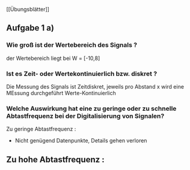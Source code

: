[[Übungsblätter]]


## Aufgabe 1 a)

### Wie groß ist der Wertebereich des Signals ? 
der Wertebereich liegt bei W = [-10,8]

### Ist es Zeit- oder Wertekontinuierlich bzw. diskret ? 

Die Messung des Signals ist Zeitdiskret, jeweils pro Abstand x wird eine MEssung durchgeführt 
Werte-Kontinuierlich

### Welche Auswirkung hat eine zu geringe oder zu schnelle Abtastfrequenz bei der Digitalisierung von Signalen?

Zu geringe Abtastfrequenz :
- Nicht genügend Datenpunkte, Details gehen verloren

Zu hohe Abtastfrequenz : 
- 

